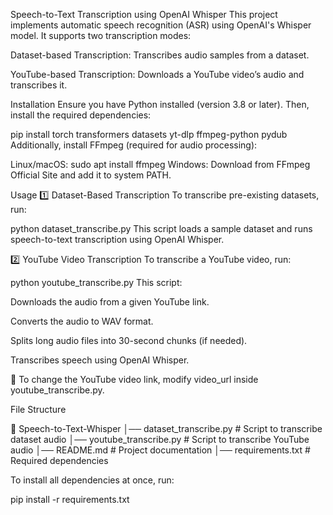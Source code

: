 Speech-to-Text Transcription using OpenAI Whisper
This project implements automatic speech recognition (ASR) using OpenAI's Whisper model. It supports two transcription modes:

Dataset-based Transcription: Transcribes audio samples from a dataset.

YouTube-based Transcription: Downloads a YouTube video’s audio and transcribes it.

Installation
Ensure you have Python installed (version 3.8 or later).
Then, install the required dependencies:

pip install torch transformers datasets yt-dlp ffmpeg-python pydub
Additionally, install FFmpeg (required for audio processing):

Linux/macOS:
sudo apt install ffmpeg
Windows: Download from FFmpeg Official Site and add it to system PATH.

Usage
1️⃣ Dataset-Based Transcription
To transcribe pre-existing datasets, run:

python dataset_transcribe.py
This script loads a sample dataset and runs speech-to-text transcription using OpenAI Whisper.

2️⃣ YouTube Video Transcription
To transcribe a YouTube video, run:


python youtube_transcribe.py
This script:

Downloads the audio from a given YouTube link.

Converts the audio to WAV format.

Splits long audio files into 30-second chunks (if needed).

Transcribes speech using OpenAI Whisper.

🔹 To change the YouTube video link, modify video_url inside youtube_transcribe.py.

File Structure

📂 Speech-to-Text-Whisper
│── dataset_transcribe.py      # Script to transcribe dataset audio
│── youtube_transcribe.py      # Script to transcribe YouTube audio
│── README.md                  # Project documentation
│── requirements.txt           # Required dependencies

To install all dependencies at once, run:

pip install -r requirements.txt
